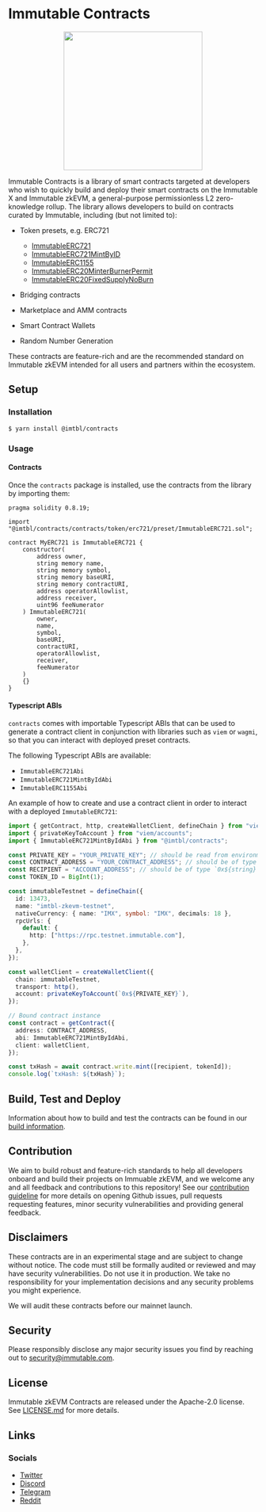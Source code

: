 # Immutable Contracts

<p align="center"><img src="https://cdn.dribbble.com/users/1299339/screenshots/7133657/media/837237d447d36581ebd59ec36d30daea.gif" width="280"/></p>

Immutable Contracts is a library of smart contracts targeted at developers who wish to quickly build and deploy their smart contracts on the Immutable X and Immutable zkEVM, a general-purpose permissionless L2 zero-knowledge rollup. The library allows developers to build on contracts curated by Immutable, including (but not limited to):

- Token presets, e.g. ERC721

  - [ImmutableERC721](./contracts/token/erc721/preset/ImmutableERC721.sol)
  - [ImmutableERC721MintByID](./contracts/token/erc721/preset/ImmutableERC721MintByID.sol)
  - [ImmutableERC1155](./contracts/token/erc1155/preset/ImmutableERC1155.sol)
  - [ImmutableERC20MinterBurnerPermit](./contracts/token/erc20/preset/ImmutableERC20MinterBurnerPermit.sol)
  - [ImmutableERC20FixedSupplyNoBurn](./contracts/token/erc20/preset/ImmutableERC20FixedSupplyNoBurn.sol)

- Bridging contracts

- Marketplace and AMM contracts

- Smart Contract Wallets

- Random Number Generation

These contracts are feature-rich and are the recommended standard on Immutable zkEVM intended for all users and partners within the ecosystem.

## Setup

### Installation

```
$ yarn install @imtbl/contracts
```

### Usage

#### Contracts

Once the `contracts` package is installed, use the contracts from the library by importing them:

```solidity
pragma solidity 0.8.19;

import "@imtbl/contracts/contracts/token/erc721/preset/ImmutableERC721.sol";

contract MyERC721 is ImmutableERC721 {
    constructor(
        address owner,
        string memory name,
        string memory symbol,
        string memory baseURI,
        string memory contractURI,
        address operatorAllowlist,
        address receiver,
        uint96 feeNumerator
    ) ImmutableERC721(
        owner,
        name,
        symbol,
        baseURI,
        contractURI,
        operatorAllowlist,
        receiver,
        feeNumerator
    )
    {}
}
```

#### Typescript ABIs

`contracts` comes with importable Typescript ABIs that can be used to generate a contract client in conjunction with libraries such as `viem` or `wagmi`, so that you can
interact with deployed preset contracts.

The following Typescript ABIs are available:

- `ImmutableERC721Abi`
- `ImmutableERC721MintByIdAbi`
- `ImmutableERC1155Abi`

An example of how to create and use a contract client in order to interact with a deployed `ImmutableERC721`:

```typescript
import { getContract, http, createWalletClient, defineChain } from "viem";
import { privateKeyToAccount } from "viem/accounts";
import { ImmutableERC721MintByIdAbi } from "@imtbl/contracts";

const PRIVATE_KEY = "YOUR_PRIVATE_KEY"; // should be read from environment variable
const CONTRACT_ADDRESS = "YOUR_CONTRACT_ADDRESS"; // should be of type `0x${string}`
const RECIPIENT = "ACCOUNT_ADDRESS"; // should be of type `0x${string}`
const TOKEN_ID = BigInt(1);

const immutableTestnet = defineChain({
  id: 13473,
  name: "imtbl-zkevm-testnet",
  nativeCurrency: { name: "IMX", symbol: "IMX", decimals: 18 },
  rpcUrls: {
    default: {
      http: ["https://rpc.testnet.immutable.com"],
    },
  },
});

const walletClient = createWalletClient({
  chain: immutableTestnet,
  transport: http(),
  account: privateKeyToAccount(`0x${PRIVATE_KEY}`),
});

// Bound contract instance
const contract = getContract({
  address: CONTRACT_ADDRESS,
  abi: ImmutableERC721MintByIdAbi,
  client: walletClient,
});

const txHash = await contract.write.mint([recipient, tokenId]);
console.log(`txHash: ${txHash}`);
```

## Build, Test and Deploy

Information about how to build and test the contracts can be found in our [build information](BUILD.md).

## Contribution

We aim to build robust and feature-rich standards to help all developers onboard and build their projects on Immuable zkEVM, and we welcome any and all feedback and contributions to this repository! See our [contribution guideline](CONTRIBUTING.md) for more details on opening Github issues, pull requests requesting features, minor security vulnerabilities and providing general feedback.

## Disclaimers

These contracts are in an experimental stage and are subject to change without notice. The code must still be formally audited or reviewed and may have security vulnerabilities. Do not use it in production. We take no responsibility for your implementation decisions and any security problems you might experience.

We will audit these contracts before our mainnet launch.

## Security

Please responsibly disclose any major security issues you find by reaching out to [security@immutable.com][im-sec].

[im-sec]: mailto:security@immutable.com

## License

Immutable zkEVM Contracts are released under the Apache-2.0 license. See [LICENSE.md](LICENSE.md) for more details.

## Links

### Socials

- [Twitter](https://twitter.com/Immutable)
- [Discord](https://discord.gg/6GjgPkp464)
- [Telegram](https://t.me/immutablex)
- [Reddit](https://www.reddit.com/r/ImmutableX/)

